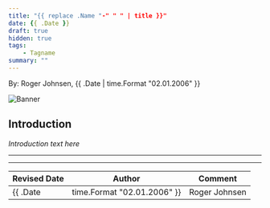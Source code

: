 ```yaml
---
title: "{{ replace .Name "-" " " | title }}"
date: {{ .Date }}
draft: true
hidden: true
tags:
    - Tagname
summary: ""
---
```


By: Roger Johnsen, {{ .Date | time.Format "02.01.2006" }}

![Banner](/images/articles/image.png)

## Introduction

_Introduction text here_

---


--- 

|Revised Date | Author | Comment |
| ----------- | ------ | ------- |
| {{ .Date | time.Format "02.01.2006" }}  | Roger Johnsen | Article added |
